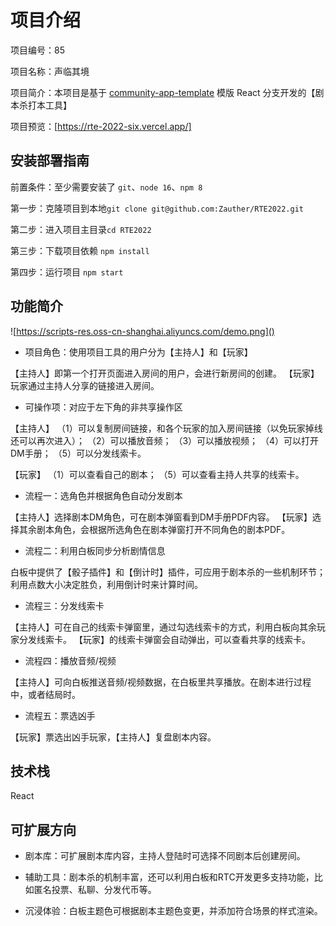 # 项目介绍

项目编号：85

项目名称：声临其境

项目简介：本项目是基于 [community-app-template](https://github.com/netless-io/community-app-template) 模版 React 分支开发的【剧本杀打本工具】

项目预览：[https://rte-2022-six.vercel.app/]

## 安装部署指南
前置条件：至少需要安装了 `git`、`node 16`、`npm 8`

第一步：克隆项目到本地`git clone git@github.com:Zauther/RTE2022.git`

第二步：进入项目主目录`cd RTE2022` 

第三步：下载项目依赖 `npm install`

第四步：运行项目 `npm start`


## 功能简介
 
![https://scripts-res.oss-cn-shanghai.aliyuncs.com/demo.png]()

- 项目角色：使用项目工具的用户分为【主持人】和【玩家】

【主持人】即第一个打开页面进入房间的用户，会进行新房间的创建。
【玩家】玩家通过主持人分享的链接进入房间。

- 可操作项：对应于左下角的非共享操作区

【主持人】
（1）可以复制房间链接，和各个玩家的加入房间链接（以免玩家掉线还可以再次进入）；
（2）可以播放音频；
（3）可以播放视频；
（4）可以打开DM手册；
（5）可以分发线索卡。

【玩家】
（1）可以查看自己的剧本；
（5）可以查看主持人共享的线索卡。

- 流程一：选角色并根据角色自动分发剧本

【主持人】选择剧本DM角色，可在剧本弹窗看到DM手册PDF内容。
【玩家】选择其余剧本角色，会根据所选角色在剧本弹窗打开不同角色的剧本PDF。

- 流程二：利用白板同步分析剧情信息

白板中提供了【骰子插件】和【倒计时】插件，可应用于剧本杀的一些机制环节；利用点数大小决定胜负，利用倒计时来计算时间。

- 流程三：分发线索卡

【主持人】可在自己的线索卡弹窗里，通过勾选线索卡的方式，利用白板向其余玩家分发线索卡。
【玩家】的线索卡弹窗会自动弹出，可以查看共享的线索卡。

- 流程四：播放音频/视频

【主持人】可向白板推送音频/视频数据，在白板里共享播放。在剧本进行过程中，或者结局时。

- 流程五：票选凶手

【玩家】票选出凶手玩家，【主持人】复盘剧本内容。


## 技术栈

React
## 可扩展方向 

- 剧本库：可扩展剧本库内容，主持人登陆时可选择不同剧本后创建房间。

- 辅助工具：剧本杀的机制丰富，还可以利用白板和RTC开发更多支持功能，比如匿名投票、私聊、分发代币等。

- 沉浸体验：白板主题色可根据剧本主题色变更，并添加符合场景的样式渲染。